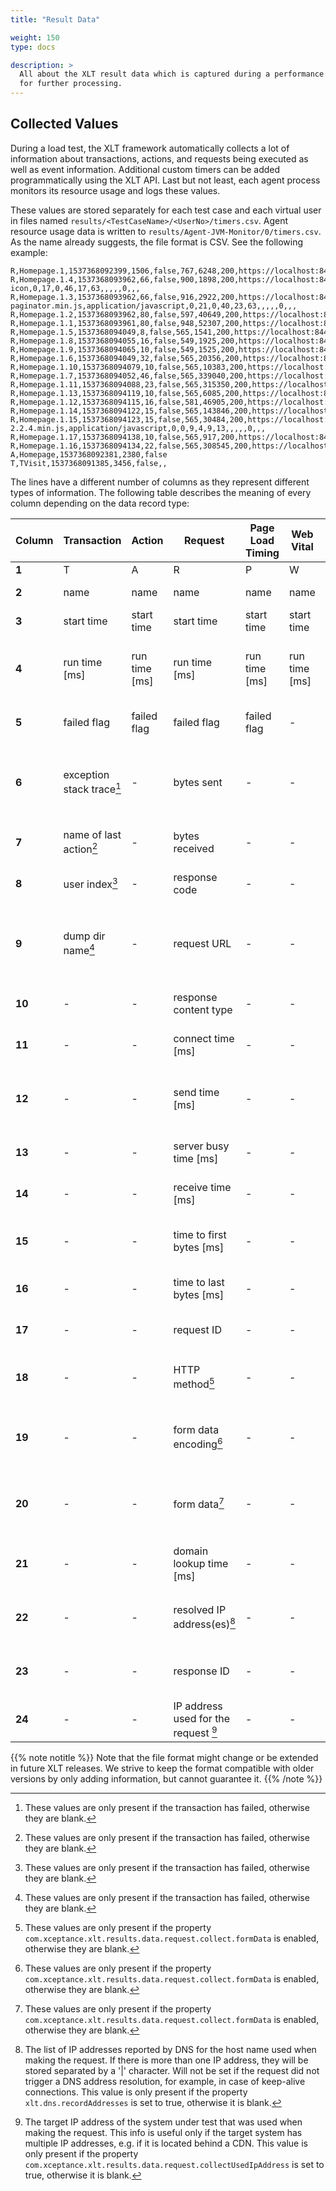 ```yaml
---
title: "Result Data"

weight: 150
type: docs

description: >
  All about the XLT result data which is captured during a performance test and stored in CSV files
  for further processing.
---
```


## Collected Values

During a load test, the XLT framework automatically collects a lot of information about transactions, actions, and requests being executed as well as event information. Additional custom timers can be added programmatically using the XLT API. Last but not least, each agent process monitors its resource usage and logs these values.

These values are stored separately for each test case and each virtual user in files named `results/<TestCaseName>/<UserNo>/timers.csv`. Agent resource usage data is written to `results/Agent-JVM-Monitor/0/timers.csv`. As the name already suggests, the file format is CSV. See the following example:

```csv
R,Homepage.1,1537368092399,1506,false,767,6248,200,https://localhost:8443/posters/,text/html,0,145,0,670,215,885,,,,,4,,,
R,Homepage.1.4,1537368093962,66,false,900,1898,200,https://localhost:8443/posters/assets/ico/favicon.ico,image/x-icon,0,17,0,46,17,63,,,,,0,,,
R,Homepage.1.3,1537368093962,66,false,916,2922,200,https://localhost:8443/posters/assets/js/bootstrap-paginator.min.js,application/javascript,0,21,0,40,23,63,,,,,0,,,
R,Homepage.1.2,1537368093962,80,false,597,40649,200,https://localhost:8443/posters/assets/img/products/Flora_and_Fauna/Animals/Animals_1.jpg,image/jpeg,0,0,65,11,65,76,,,,,0,,,
R,Homepage.1.1,1537368093961,80,false,948,52307,200,https://localhost:8443/posters/assets/img/products/Means_of_Transportation/Railways/Railways_7.jpg,image/jpeg,0,13,0,61,16,77,,,,,0,,,
R,Homepage.1.5,1537368094049,8,false,565,1541,200,https://localhost:8443/posters/assets/js/posterMiniCart.js,application/javascript,0,0,6,0,6,6,,,,,0,,,
R,Homepage.1.8,1537368094055,16,false,549,1925,200,https://localhost:8443/posters/assets/js/poster.js,application/javascript,0,0,13,0,13,13,,,,,0,,,
R,Homepage.1.9,1537368094065,10,false,549,1525,200,https://localhost:8443/posters/assets/css/posters.css,text/css,0,0,8,0,8,8,,,,,0,,,
R,Homepage.1.6,1537368094049,32,false,565,20356,200,https://localhost:8443/posters/assets/css/bootstrap.min.css,text/css,0,0,11,20,11,31,,,,,0,,,
R,Homepage.1.10,1537368094079,10,false,565,10383,200,https://localhost:8443/posters/assets/js/bootstrap.min.js,application/javascript,0,0,8,1,8,9,,,,,0,,,
R,Homepage.1.7,1537368094052,46,false,565,339040,200,https://localhost:8443/posters/assets/img/products/XXL/XXL_3.jpg,image/jpeg,0,0,16,29,16,45,,,,,0,,,
R,Homepage.1.11,1537368094088,23,false,565,315350,200,https://localhost:8443/posters/assets/img/products/XXL/XXL_1.jpg,image/jpeg,0,0,8,13,8,21,,,,,0,,,
R,Homepage.1.13,1537368094119,10,false,565,6085,200,https://localhost:8443/posters/assets/img/xceptanceLogo.png,image/png,0,0,8,0,8,8,,,,,0,,,
R,Homepage.1.12,1537368094115,16,false,581,46905,200,https://localhost:8443/posters/assets/img/products/Food/Cold_Cuts/Cold_Cuts_1.jpg,image/jpeg,0,0,12,2,12,14,,,,,0,,,
R,Homepage.1.14,1537368094122,15,false,565,143846,200,https://localhost:8443/posters/assets/img/products/XXL/XXL_2.jpg,image/jpeg,0,0,8,6,8,14,,,,,0,,,
R,Homepage.1.15,1537368094123,15,false,565,30484,200,https://localhost:8443/posters/assets/js/jquery-2.2.4.min.js,application/javascript,0,0,9,4,9,13,,,,,0,,,
R,Homepage.1.17,1537368094138,10,false,565,917,200,https://localhost:8443/posters/assets/css/posterMiniCart.css,text/css,0,0,8,0,8,8,,,,,0,,,
R,Homepage.1.16,1537368094134,22,false,565,308545,200,https://localhost:8443/posters/assets/img/products/XXL/XXL_4.jpg,image/jpeg,0,0,8,13,8,21,,,,,0,,,
A,Homepage,1537368092381,2380,false
T,TVisit,1537368091385,3456,false,,
```

The lines have a different number of columns as they represent different types of information. The following table describes the meaning of every column depending on the data record type:

| Column | Transaction | Action | Request | Page Load Timing | Web Vital | Custom Timer | Event | Agent Resource Usage | Custom Value |
| ------- | ------- | ------- | ------- | ------- | ------- | ------- | ------- | ------- | ------- |
|**1**|T|A|R|P|W|C|E|J|V|
|**2**|name|name|name|name|name|name|name|agent name|name|
|**3**|start time|start time|start time|start time|start time|start time|time|time|time|
|**4**|run time [ms]|run time [ms]|run time [ms]|run time [ms]|run time [ms]|run time [ms]|transaction name|current CPU usage (agent only) [%]|value|
|**5**|failed flag|failed flag|failed flag|failed flag| - |failed flag|event message|used main memory (absolute)| - |
|**6**|exception stack trace[^fn1]| - |bytes sent| - | - | - | - |current main memory usage (relative) [%]| - |
|**7**|name of last action[^fn1]| - |bytes received| - | - | - | - |used heap memory (absolute)| - |
|**8**|user index[^fn1]| - |response code| - | - | - | - |total heap memory (absolute)| - |
|**9**|dump dir name[^fn1]| - |request URL| - | - | - | - |current heap memory usage (relative) [%]| - |
|**10**| - | - |response content type| - | - | - | - |threads in state "runnable"| - |
|**11**| - | - |connect time [ms]| - | - | - | - |threads in state "blocked"| - |
|**12**| - | - |send time [ms]| - | - | - | - |threads in state "waiting" or "timed waiting"| - |
|**13**| - | - |server busy time [ms]| - | - | - | - |minor GC cycles since start| - |
|**14**| - | - |receive time [ms]| - | - | - | - |minor GC time since start [ms]| - |
|**15**| - | - |time to first bytes [ms]| - | - | - | - |current minor GC CPU usage [%]| - |
|**16**| - | - |time to last bytes [ms]| - | - | - | - |full GC cycles since start| - |
|**17**| - | - |request ID| - | - | - | - |full GC time since start [ms]| - |
|**18**| - | - |HTTP method[^fn2]| - | - | - | - |current full GC CPU usage [%]| - |
|**19**| - | - |form data encoding[^fn2]| - | - | - | - |minor GC time since last update [ms]| - |
|**20**| - | - |form data[^fn2]| - | - | - | - |full GC time since last update [ms]| - |
|**21**| - | - |domain lookup time [ms]| - | - | - | - |minor GC cycles since last update| - |
|**22**| - | - |resolved IP address(es)[^fn3]| - | - | - | - |full GC cycles since last update| - |
|**23**| - | - |response ID| - | - | - | - |current CPU usage (total) [%]| - |
|**24**| - | - |IP address used for the request [^fn4]| - | - | - | - | - | - |

[^fn1]: These values are only present if the transaction has failed, otherwise they are blank.

[^fn2]: These values are only present if the property `com.xceptance.xlt.results.data.request.collect.formData` is enabled, otherwise they are blank.

[^fn3]: The list of IP addresses reported by DNS for the host name used when making the request. If there is more than one IP address, they will be stored separated by a '|' character. Will not be set if the request did not trigger a DNS address resolution, for example, in case of keep-alive connections. This value is only present if the property `xlt.dns.recordAddresses` is set to true, otherwise it is blank.

[^fn4]: The target IP address of the system under test that was used when making the request. This info is useful only if the target system has multiple IP addresses, e.g. if it is located behind a CDN. This value is only present if the property `com.xceptance.xlt.results.data.request.collectUsedIpAddress` is set to true, otherwise it is blank.

{{% note notitle %}}
Note that the file format might change or be extended in future XLT releases. We strive to keep the format compatible with older versions by only adding information, but cannot guarantee it.
{{% /note %}}

